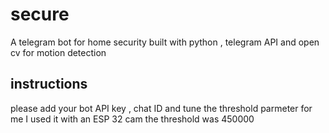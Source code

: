 # secure
A telegram bot for home security built with python , telegram API and open cv for motion detection 
## instructions
please add your bot API key , chat ID and tune the threshold parmeter for me I used it with an ESP 32 cam the threshold was 450000
